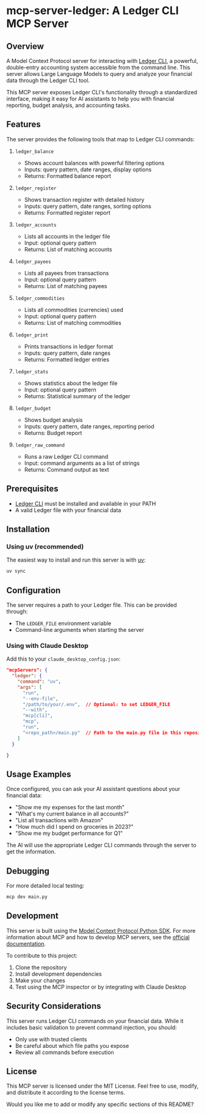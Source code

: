 # mcp-server-ledger: A Ledger CLI MCP Server

## Overview

A Model Context Protocol server for interacting with [Ledger CLI](https://www.ledger-cli.org/), a powerful, double-entry accounting system accessible from the command line. This server allows Large Language Models to query and analyze your financial data through the Ledger CLI tool.

This MCP server exposes Ledger CLI's functionality through a standardized interface, making it easy for AI assistants to help you with financial reporting, budget analysis, and accounting tasks.

## Features

The server provides the following tools that map to Ledger CLI commands:

1. `ledger_balance`
   - Shows account balances with powerful filtering options
   - Inputs: query pattern, date ranges, display options
   - Returns: Formatted balance report

2. `ledger_register`
   - Shows transaction register with detailed history
   - Inputs: query pattern, date ranges, sorting options
   - Returns: Formatted register report

3. `ledger_accounts`
   - Lists all accounts in the ledger file
   - Input: optional query pattern
   - Returns: List of matching accounts

4. `ledger_payees`
   - Lists all payees from transactions
   - Input: optional query pattern
   - Returns: List of matching payees

5. `ledger_commodities`
   - Lists all commodities (currencies) used
   - Input: optional query pattern
   - Returns: List of matching commodities

6. `ledger_print`
   - Prints transactions in ledger format
   - Inputs: query pattern, date ranges
   - Returns: Formatted ledger entries

7. `ledger_stats`
   - Shows statistics about the ledger file
   - Input: optional query pattern
   - Returns: Statistical summary of the ledger

8. `ledger_budget`
   - Shows budget analysis
   - Inputs: query pattern, date ranges, reporting period
   - Returns: Budget report

9. `ledger_raw_command`
   - Runs a raw Ledger CLI command
   - Input: command arguments as a list of strings
   - Returns: Command output as text

## Prerequisites

- [Ledger CLI](https://www.ledger-cli.org/) must be installed and available in your PATH
- A valid Ledger file with your financial data

## Installation

### Using uv (recommended)

The easiest way to install and run this server is with [uv](https://docs.astral.sh/uv/):

```bash
uv sync
```

## Configuration

The server requires a path to your Ledger file. This can be provided through:

- The `LEDGER_FILE` environment variable
- Command-line arguments when starting the server

### Using with Claude Desktop

Add this to your `claude_desktop_config.json`:

```json
"mcpServers": {
  "ledger": {
    "command": "uv",
    "args": [
      "run",
      "--env-file",
      "/path/to/your/.env",  // Optional: to set LEDGER_FILE
      "--with",
      "mcp[cli]",
      "mcp",
      "run",
      "<repo_path>/main.py"  // Path to the main.py file in this repository
    ]
  }

}
```

## Usage Examples

Once configured, you can ask your AI assistant questions about your financial data:

- "Show me my expenses for the last month"
- "What's my current balance in all accounts?"
- "List all transactions with Amazon"
- "How much did I spend on groceries in 2023?"
- "Show me my budget performance for Q1"

The AI will use the appropriate Ledger CLI commands through the server to get the information.

## Debugging

For more detailed local testing:

```bash
mcp dev main.py
```

## Development

This server is built using the [Model Context Protocol Python SDK](https://github.com/modelcontextprotocol/python-sdk). For more information about MCP and how to develop MCP servers, see the [official documentation](https://modelcontextprotocol.io).

To contribute to this project:

1. Clone the repository
2. Install development dependencies
3. Make your changes
4. Test using the MCP inspector or by integrating with Claude Desktop

## Security Considerations

This server runs Ledger CLI commands on your financial data. While it includes basic validation to prevent command injection, you should:

- Only use with trusted clients
- Be careful about which file paths you expose
- Review all commands before execution

## License

This MCP server is licensed under the MIT License. Feel free to use, modify, and distribute it according to the license terms.

Would you like me to add or modify any specific sections of this README?
